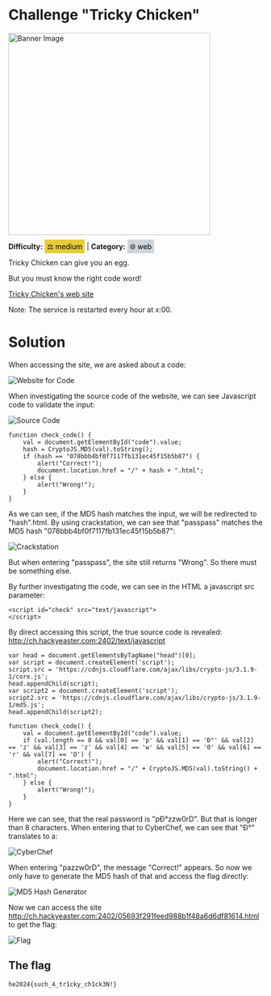 # Challenge "Tricky Chicken"
<img src="banner.jpg" width="400px" alt="Banner Image" /><br/>

**Difficulty:** <span style="background-color: #e6cb39; padding: 5px; color: black;">⚖️ medium</span> | **Category:** <span style="background-color: #ced4da; padding: 5px; color: black;">🌐 web</span>

Tricky Chicken can give you an egg.

But you must know the right code word!

[Tricky Chicken's web site](http://ch.hackyeaster.com:2402/)

Note: The service is restarted every hour at x:00.

# Solution

When accessing the site, we are asked about a code:

![Website for Code](website.png)

When investigating the source code of the website, we can see Javascript code to validate the input:

![Source Code](source_code_website.png)


    function check_code() {
        val = document.getElementById("code").value;
        hash = CryptoJS.MD5(val).toString();
        if (hash == "078bbb4bf0f7117fb131ec45f15b5b87") {
            alert("Correct!");
            document.location.href = "/" + hash + ".html";
        } else {
            alert("Wrong!");
        }
    }

As we can see, if the MD5 hash matches the input, we will be redirected to "hash".html. By using crackstation, we can see that "passpass" matches the MD5 hash "078bbb4bf0f7117fb131ec45f15b5b87":

![Crackstation](crackstation.png)

But when entering "passpass", the site still returns "Wrong". So there must be something else.

By further investigating the code, we can see in the HTML a javascript src parameter:

    <script id="check" src="text/javascript">
    </script>

By direct accessing this script, the true source code is revealed: http://ch.hackyeaster.com:2402/text/javascript 

    var head = document.getElementsByTagName("head")[0];
    var script = document.createElement('script');
    script.src = 'https://cdnjs.cloudflare.com/ajax/libs/crypto-js/3.1.9-1/core.js';
    head.appendChild(script);
    var script2 = document.createElement('script');
    script2.src = 'https://cdnjs.cloudflare.com/ajax/libs/crypto-js/3.1.9-1/md5.js';
    head.appendChild(script2);

    function check_code() {
        val = document.getElementById("code").value;
        if (val.length == 8 && val[0] == 'p' && val[1] == 'Ð°' && val[2] == 'z' && val[3] == 'z' && val[4] == 'w' && val[5] == '0' && val[6] == 'r' && val[7] == 'D') {
            alert("Correct!");
            document.location.href = "/" + CryptoJS.MD5(val).toString() + ".html";
        } else {
            alert("Wrong!");
        }
    }

Here we can see, that the real password is "pÐ°zzw0rD". But that is longer than 8 characters. When entering that to CyberChef, we can see that "Ð°" translates to a:

![CyberChef](cyberchef.png)

When entering "pаzzw0rD", the message "Correct!" appears. So now we only have to generate the MD5 hash of that and access the flag directly:

![MD5 Hash Generator](md5_hash_generator.png)

Now we can access the site http://ch.hackyeaster.com:2402/05693f291feed988b1f48a6d6df81614.html to get the flag:

![Flag](flag.png)

## The flag
    he2024{such_4_tr1cky_ch1ck3N!}
